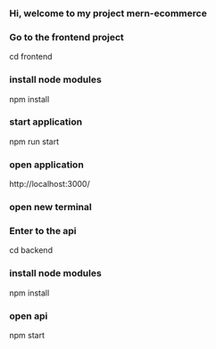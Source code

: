 ### Hi, welcome to my project mern-ecommerce

### Go to the frontend project
cd frontend

### install node modules
npm install

### start application
npm run start

### open application
http://localhost:3000/

### open new terminal
### Enter to the api
 cd backend

### install node modules
npm install

### open api
npm start
